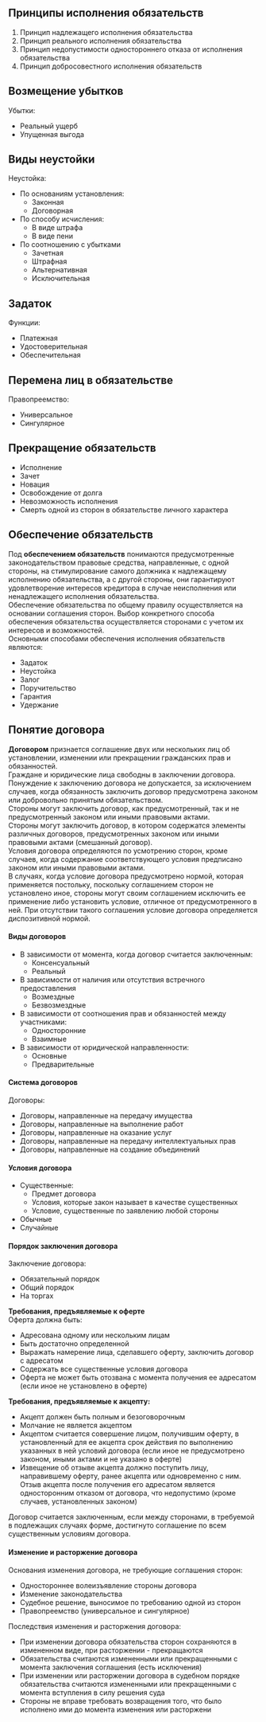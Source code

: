 ## Принципы исполнения обязательств
1. Принцип надлежащего исполнения обязательства
2. Принцип реального исполнения обязательства
3. Принцип недопустимости одностороннего отказа от исполнения обязательства
4. Принцип добросовестного исполнения обязательств
## Возмещение убытков
Убытки:
- Реальный ущерб
- Упущенная выгода
## Виды неустойки
Неустойка:
- По основаниям установления:
	- Законная
	- Договорная
- По способу исчисления:
	- В виде штрафа
	- В виде пени
- По соотношению с убытками
	- Зачетная
	- Штрафная
	- Альтернативная
	- Исключительная
## Задаток
Функции:
- Платежная
- Удостоверительная
- Обеспечительная
## Перемена лиц в обязательстве
Правопреемство:
- Универсальное
- Сингулярное
## Прекращение обязательств
- Исполнение
- Зачет
- Новация
- Освобождение от долга
- Невозможность исполнения
- Смерть одной из сторон в обязательстве личного характера
## Обеспечение обязательств
Под **обеспечением обязательств** понимаются предусмотренные законодательством правовые средства, направленные, с одной стороны, на стимулирование самого должника к надлежащему исполнению обязательства, а с другой стороны, они гарантируют удовлетворение интересов кредитора в случае неисполнения или ненадлежащего исполнения обязательства.  
Обеспечение обязательства по общему правилу осуществляется на основании соглашения сторон. Выбор конкретного способа обеспечения обязательства осуществляется сторонами с учетом их интересов и возможностей.  
Основными способами обеспечения исполнения обязательств являются:
- Задаток
- Неустойка
- Залог
- Поручительство
- Гарантия
- Удержание
## Понятие договора
**Договором** признается соглашение двух или нескольких лиц об установлении, изменении или прекращении гражданских прав и обязанностей.  
Граждане и юридические лица свободны в заключении договора.  
Понуждение к заключению договора не допускается, за исключением случаев, когда обязанность заключить договор предусмотрена законом или добровольно принятым обязательством.  
Стороны могут заключить договор, как предусмотренный, так и не предусмотренный законом или иными правовыми актами.  
Стороны могут заключить договор, в котором содержатся элементы различных договоров, предусмотренных законом или иными правовыми актами (смешанный договор).  
Условия договора определяются по усмотрению сторон, кроме случаев, когда содержание соответствующего условия предписано законом или иными правовыми актами.  
В случаях, когда условие договора предусмотрено нормой, которая применяется постольку, поскольку соглашением сторон не установлено иное, стороны могут своим соглашением исключить ее применение либо установить условие, отличное от предусмотренного в ней. При отсутствии такого соглашения условие договора определяется диспозитивной нормой.
#### Виды договоров
- В зависимости от момента, когда договор считается заключенным:
	- Консенсуальный
	- Реальный
- В зависимости от наличия или отсутствия встречного предоставления
	- Возмездные
	- Безвозмездные
- В зависимости от соотношения прав и обязанностей между участниками:
	- Односторонние
	- Взаимные
- В зависимости от юридической направленности:
	- Основные
	- Предварительные
#### Система договоров
Договоры:
- Договоры, направленные на передачу имущества
- Договоры, направленные на выполнение работ
- Договоры, направленные на оказание услуг
- Договоры, направленные на передачу интеллектуальных прав
- Договоры, направленные на создание объединений
#### Условия договора
- Существенные:
	- Предмет договора
	- Условия, которые закон называет в качестве существенных
	- Условие, существенные по заявлению любой стороны
- Обычные
- Случайные
#### Порядок заключения договора
Заключение договора:
- Обязательный порядок
- Общий порядок
- На торгах
  
**Требования, предъявляемые к оферте**  
Оферта должна быть:
- Адресована одному или нескольким лицам
- Быть достаточно определенной
- Выражать намерение лица, сделавшего оферту, заключить договор с адресатом
- Содержать все существенные условия договора
- Оферта не может быть отозвана с момента получения ее адресатом (если иное не установлено в оферте)
  
**Требования, предъявляемые к акцепту:**
- Акцепт должен быть полным и безоговорочным
- Молчание не является акцептом
- Акцептом считается совершение лицом, получившим оферту, в установленный для ее акцепта срок действия по выполнению указанных в ней условий договора (если иное не предусмотрено законом, иными актами и не указано в оферте)
- Извещение об отзыве акцепта должно поступить лицу, направившему оферту, ранее акцепта или одновременно с ним. Отзыв акцепта после получения его адресатом является односторонним отказом от договора, что недопустимо (кроме случаев, установленных законом)
  
Договор считается заключенным, если между сторонами, в требуемой в подлежащих случаях форме, достигнуто соглашение по всем существенным условиям договора.
#### Изменение и расторжение договора
Основания изменения договора, не требующие соглашения сторон:
- Одностороннее волеизъявление стороны договора
- Изменение законодательства
- Судебное решение, выносимое по требованию одной из сторон
- Правопреемство (универсальное и сингулярное)
  
Последствия изменения и расторжения договора:
- При изменении договора обязательства сторон сохраняются в измененном виде, при расторжении - прекращаются
- Обязательства считаются измененными или прекращенными с момента заключения соглашения (есть исключения)
- При изменении или расторжении договора в судебном порядке обязательства считаются измененными или прекращенными с момента вступления в силу решения суда
- Стороны не вправе требовать возвращения того, что было исполнено ими до момента изменения или расторжени